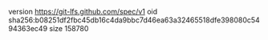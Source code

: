 version https://git-lfs.github.com/spec/v1
oid sha256:b08251df2fbc45db16c4da9bbc7d46ea63a32465518dfe398080c5494363ec49
size 158780
